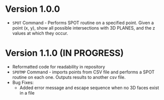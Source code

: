 # Version 1.0.0
- `SPOT` Command - Performs SPOT routine on a specified point. Given a point (x, y), show all possible intersections with 3D PLANES, and the z values at which they occur.

# Version 1.1.0 (IN PROGRESS)
- Reformatted code for readability in repository
- `SPOTMP` Command - imports points from CSV file and performs a SPOT routine on each one. Outputs results to another csv file.
- Bug Fixes:
    - Added error message and escape sequence when no 3D faces exist in a file 
